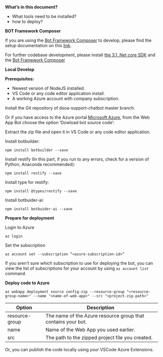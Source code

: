 **What’s in this document?**

* What tools need to be installed?
* how to deploy? 

**BOT Framework Composer**

If you are using the [Bot Framework Composer](https://docs.microsoft.com/en-us/composer/install-composer?tabs=windows) to develop, please find the setup documentation on this [link](https://www.dropbox.com/s/2fubc6po6i97iwb/Bot%20Framework%20Composer%20Set%20Up%20Keys.docx?dl=0).

For further codebase development, please install [the 3.1 .Net core SDK](https://dotnet.microsoft.com/download) and the [Bot Framework Composer](https://docs.microsoft.com/en-us/composer/install-composer?tabs=windows)

**Local Develop**

**Prerequisites:**

* Newest version of NodeJS installed.
* VS Code or any code editor application install.
* A working Azure account with company subscription.



Install the Git repository of dsoa-support-chatbot master branch.

Or if you have access to the Azure portal [Microsoft Azure](portal.azure.com), from the Web App Bot choose the option ‘Dowload bot source code’:

Extract the zip file and open it in VS Code or any code editor application.

Install botbuilder: 

`npm install botbuilder --save`

Install restify (In this part, if you run to any errors, check for a version of Python, Anaconda recommended): 

`npm install restify --save` 

Install type for restify:

`npm install @types/restify --save`

Install botbuider-ai: 

`npm install botbuider-ai --save`

 

**Prepare for deployment**

Login to Azure

`az login`

Set the subscription

`az account set --subscription “<azure-subscription-id>”`

If you aren't sure which subscription to use for deploying the bot, you can view the list of subscriptions for your account by using `az account list` command.

 

**Deploy code to Azure**

`az webapp deployment source config-zip --resource-group "<resource-group-name>" --name "<name-of-web-app>" --src "<project-zip-path>"`

| Option | Description |
| ------ | ------ |
| resource-group | The name of the Azure resource group that contains your bot. |
| name | Name of the Web App you used earlier. | 
| src | The path to the zipped project file you created. | 


Or, you can publish the code locally using your VSCode Azure Extensions.

